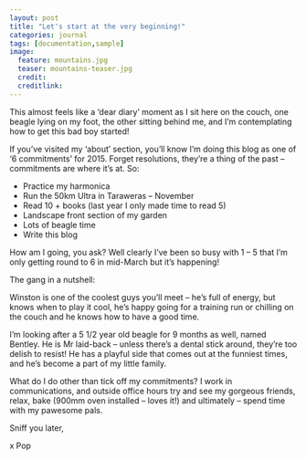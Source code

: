 ```yaml
---
layout: post
title: "Let's start at the very beginning!"
categories: journal
tags: [documentation,sample]
image:
  feature: mountains.jpg
  teaser: mountains-teaser.jpg
  credit:
  creditlink:
---
```


This almost feels like a ‘dear diary’ moment as I sit here on the couch, one beagle lying on  my foot, the other sitting behind me, and I’m contemplating how to get this bad boy started!

If you’ve visited my ‘about’ section, you’ll know I’m doing this blog as one of ‘6 commitments’ for 2015. Forget resolutions, they’re a thing of the past – commitments are where it’s at. So:

- Practice my harmonica
- Run the 50km Ultra in Taraweras – November
- Read 10 + books (last year I only made time to read 5)
- Landscape front section of my garden
- Lots of beagle time
- Write this blog

How am I going, you ask? Well clearly I’ve been so busy with 1 – 5 that I’m only getting round to 6 in mid-March but it’s happening!

The gang in a nutshell:

Winston is one of the coolest guys you’ll meet – he’s full of energy, but knows when to play it cool, he’s happy going for a training run or chilling on the couch and he knows how to have a good time.

I’m looking after a 5 1/2 year old beagle for 9 months as well, named Bentley. He is Mr laid-back – unless there’s a dental stick around, they’re too delish to resist! He has a playful side that comes out at the funniest times, and he’s become a part of  my little family.

What do I do other than tick off my commitments? I work in communications, and outside office hours try and see my gorgeous friends, relax, bake (900mm oven installed – loves it!) and ultimately – spend time with my pawesome pals.

Sniff you later,

x Pop
